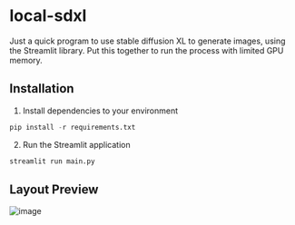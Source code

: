 # local-sdxl
Just a quick program to use stable diffusion XL to generate images, using the Streamlit library. Put this together to run the process with limited GPU memory.

## Installation
1. Install dependencies to your environment
  ```python
  pip install -r requirements.txt
  ```
2. Run the Streamlit application
  ```bash
  streamlit run main.py
  ```
## Layout Preview
![image](https://github.com/Mohamad-Hussein/local-sdxl/assets/115669425/e004e86b-9c2c-41ff-989c-63ef1f946b6d)


